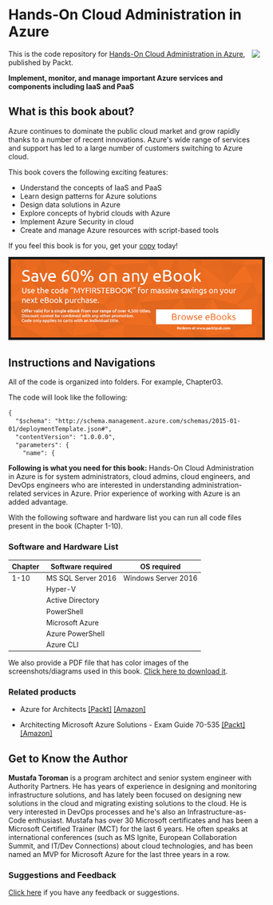 # Hands-On Cloud Administration in Azure

<a href="https://www.packtpub.com/virtualization-and-cloud/hands-cloud-administration-azure?utm_source=github&utm_medium=repository&utm_campaign=9781789134964 "><img src="htthttps://d255esdrn735hr.cloudfront.net/sites/default/files/imagecache/ppv4_main_book_cover/cover_13.png" align="right"></a>

This is the code repository for [Hands-On Cloud Administration in Azure](https://www.packtpub.com/virtualization-and-cloud/hands-cloud-administration-azure?utm_source=github&utm_medium=repository&utm_campaign=9781789134964 ), published by Packt.

**Implement, monitor, and manage important Azure services and components including IaaS and PaaS**

## What is this book about?
Azure continues to dominate the public cloud market and grow rapidly thanks to a number of recent innovations. Azure's wide range of services and support has led to a large number of customers switching to Azure cloud.

This book covers the following exciting features:
* Understand the concepts of IaaS and PaaS 
* Learn design patterns for Azure solutions 
* Design data solutions in Azure 
* Explore concepts of hybrid clouds with Azure 
* Implement Azure Security in cloud 
* Create and manage Azure resources with script-based tools 

If you feel this book is for you, get your [copy](https://www.amazon.com/dp/178913496X) today!

<a href="https://www.packtpub.com/?utm_source=github&utm_medium=banner&utm_campaign=GitHubBanner"><img src="https://raw.githubusercontent.com/PacktPublishing/GitHub/master/GitHub.png" 
alt="https://www.packtpub.com/" border="5" /></a>

## Instructions and Navigations
All of the code is organized into folders. For example, Chapter03.

The code will look like the following:
```
{
  "$schema": "http://schema.management.azure.com/schemas/2015-01-01/deploymentTemplate.json#",
  "contentVersion": "1.0.0.0",
  "parameters": {
    "name": {
```

**Following is what you need for this book:**
Hands-On Cloud Administration in Azure is for system administrators, cloud admins, cloud engineers, and DevOps engineers who are interested in understanding administration-related services in Azure. Prior experience of working with Azure is an added advantage.

With the following software and hardware list you can run all code files present in the book (Chapter 1-10).
### Software and Hardware List
| Chapter | Software required | OS required |
| -------- | ------------------------------------ | ----------------------------------- |
| 1-10 | MS SQL Server 2016 | Windows Server 2016 |
|  | Hyper-V |  |
|  | Active Directory |  |
|  | PowerShell |  |
|  | Microsoft Azure |  |
|  | Azure PowerShell | |
|  | Azure CLI |  |

We also provide a PDF file that has color images of the screenshots/diagrams used in this book. [Click here to download it](https://www.packtpub.com/sites/default/files/downloads/9781789134964_ColorImages.pdf).

### Related products
* Azure for Architects [[Packt]](https://www.packtpub.com/virtualization-and-cloud/azure-architects?utm_source=github&utm_medium=repository&utm_campaign=9781788397391 ) [[Amazon]](https://www.amazon.com/dp/1788397398)

* Architecting Microsoft Azure Solutions - Exam Guide 70-535 [[Packt]](https://www.packtpub.com/virtualization-and-cloud/architecting-microsoft-azure-solutions-exam-guide-70-535?utm_source=github&utm_medium=repository&utm_campaign=9781788991735 ) [[Amazon]](https://www.amazon.com/dp/1788991737)

## Get to Know the Author
**Mustafa Toroman**
is a program architect and senior system engineer with Authority Partners. He has years of experience in designing and monitoring infrastructure solutions, and has lately been focused on designing new solutions in the cloud and migrating existing solutions to the cloud. He is very interested in DevOps processes and he's also an Infrastructure-as-Code enthusiast. Mustafa has over 30 Microsoft certificates and has been a Microsoft Certified Trainer (MCT) for the last 6 years. He often speaks at international conferences (such as MS Ignite, European Collaboration Summit, and IT/Dev Connections) about cloud technologies, and has been named an MVP for Microsoft Azure for the last three years in a row.

### Suggestions and Feedback
[Click here](https://docs.google.com/forms/d/e/1FAIpQLSdy7dATC6QmEL81FIUuymZ0Wy9vH1jHkvpY57OiMeKGqib_Ow/viewform) if you have any feedback or suggestions.
